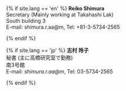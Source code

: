 {% if site.lang == 'en' %}
**Reiko Shimura**<br>
Secretary (Mainly working at Takahashi Lak)<br>
South building 3<br>
E-mail: shimura.r.aa@m, Tel: +81-3-5734-2565

{% endif %}

{% if site.lang == 'jp' %}
**志村 玲子**<br>
秘書 (主に高橋研究室で勤務)<br>
南3号館<br>
E-mail: *shimura.r.aa@m*, Tel: 03-5734-2565

{% endif %}
